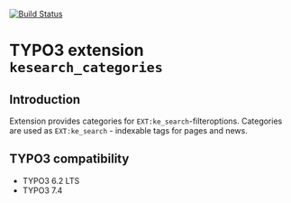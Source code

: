 [![Build Status](https://travis-ci.org/kpurrmann/typo3-kesearch-categories.svg?branch=master)](https://travis-ci.org/kpurrmann/typo3-kesearch-categories)

# TYPO3 extension ``kesearch_categories``

## Introduction
Extension provides categories for ``EXT:ke_search``-filteroptions.
Categories are used as ``EXT:ke_search`` - indexable tags for pages and news.

## TYPO3 compatibility

* TYPO3 6.2 LTS
* TYPO3 7.4